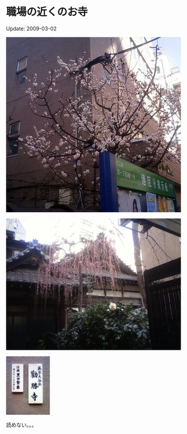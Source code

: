 職場の近くのお寺
=====

Update: 2009-03-02

![](20090302_0.jpg)

![](20090302_1.jpg)

![](20090302_2.jpg)

読めない。。。
